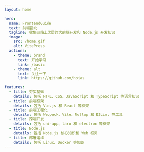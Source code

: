 ```yaml
---
layout: home

hero:
  name: FrontendGuide
  text: 前端指北
  tagline: 收集网络上优质的大前端开发和 Node.js 开发知识
  image:
    src: /home.gif
    alt: VitePress
  actions:
    - theme: brand
      text: 开始学习
      link: /basic
    - theme: alt
      text: 关注一下
      link: https://github.com/hojas

features:
  - title: 夯实基础
    details: 包括 HTML、CSS、JavaScript 和 TypeScript 等语言知识
  - title: 前端框架
    details: 包括 Vue.js 和 React 等框架
  - title: 前端工程化
    details: 包括 Webpack、Vite、Rollup 和 ESLint 等工具
  - title: 跨端开发
    details: 包括 uni-app、taro 和 electron 等框架
  - title: Node.js
    details: 包括 Node.js 核心知识和 Web 框架
  - title: 部署运维
    details: 包括 Linux、Docker 等知识
---
```


<script setup>
import Orthographic from '../components/Orthographic/index.vue'
</script>
